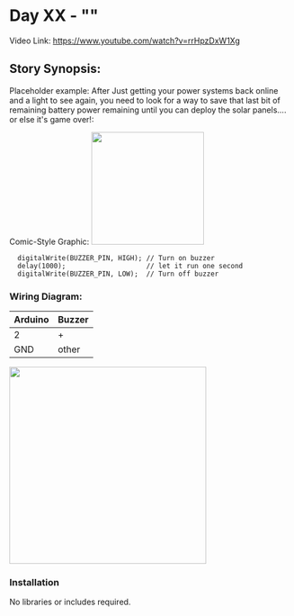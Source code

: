 # Day XX - ""

Video Link: https://www.youtube.com/watch?v=rrHpzDxW1Xg

## Story Synopsis:

Placeholder example: After Just getting your power systems back online and a light to see again, you need to look for a way to save that last bit of remaining battery power remaining until you can deploy the solar panels.... or else it's game over!:

Comic-Style Graphic:
<img src="https://user-images.githubusercontent.com/15940/207704594-68e639e8-d183-408e-a649-8fd3ede81f99.jpeg" width="200">

```
  digitalWrite(BUZZER_PIN, HIGH); // Turn on buzzer
  delay(1000);                    // let it run one second
  digitalWrite(BUZZER_PIN, LOW);  // Turn off buzzer
```

### Wiring Diagram:
| Arduino | Buzzer |
| --- | --- |
| 2 | + |
| GND | other |

<img src="Day12-Can_You_Hear_Us/Day-12/Day-12.png" width="350">

### Installation
No libraries or includes required.
